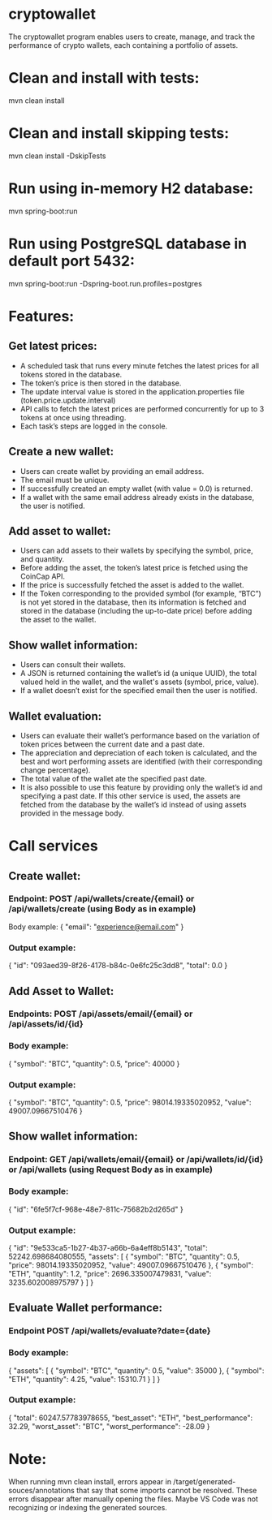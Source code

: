 # cryptowallet

The cryptowallet program enables users to create, manage, and track the performance of crypto wallets, each containing a portfolio of assets.

# Clean and install with tests:
mvn clean install 
# Clean and install skipping tests:
mvn clean install -DskipTests
# Run using in-memory H2 database:
mvn spring-boot:run
# Run using PostgreSQL database in default port 5432:
mvn spring-boot:run -Dspring-boot.run.profiles=postgres

# Features:

## Get latest prices:
- A scheduled task that runs every minute fetches the latest prices for all tokens stored in the database.
- The token’s price is then stored in the database.
- The update interval value is stored in the application.properties file (token.price.update.interval)
- API calls to fetch the latest prices are performed concurrently for up to 3 tokens at once using threading.
- Each task’s steps are logged in the console.

## Create a new wallet:
- Users can create wallet by providing an email address.
- The email must be unique.
- If successfully created an empty wallet (with value = 0.0) is returned.
- If a wallet with the same email address already exists in the database, the user is notified.

## Add asset to wallet:
- Users can add assets to their wallets by specifying the symbol, price, and quantity.
- Before adding the asset, the token’s latest price is fetched using the CoinCap API.
- If the price is successfully fetched the asset is added to the wallet.
- If the Token corresponding to the provided symbol (for example, “BTC”) is not yet stored in the database, then its information is fetched and stored in the database (including the up-to-date price) before adding the asset to the wallet.

## Show wallet information:
- Users can consult their wallets.
- A JSON is returned containing the wallet’s id (a unique UUID), the total valued held in the wallet, and the wallet's assets (symbol, price, value).
- If a wallet doesn’t exist for the specified email then the user is notified.

## Wallet evaluation:
- Users can evaluate their wallet’s performance based on the variation of token prices between the current date and a past date.
- The appreciation and depreciation of each token is calculated, and the best and wort performing assets are identified (with their corresponding change percentage).
- The total value of the wallet ate the specified past date.
- It is also possible to use this feature by providing only the wallet’s id and specifying a past date. If this other service is used, the assets are fetched from the database by the wallet’s id instead of using assets provided in the message body.

# Call services

## Create wallet:

### Endpoint: POST /api/wallets/create/{email} or /api/wallets/create (using Body as in example)

Body example:
{
  "email": "experience@email.com"
}

### Output example:
{
    "id": "093aed39-8f26-4178-b84c-0e6fc25c3dd8",
    "total": 0.0
}

## Add Asset to Wallet:

### Endpoints: POST /api/assets/email/{email} or /api/assets/id/{id}

### Body example:
{
  "symbol": "BTC",
  "quantity": 0.5,
  "price": 40000
}

### Output example:
{
    "symbol": "BTC",
    "quantity": 0.5,
    "price": 98014.19335020952,
    "value": 49007.09667510476
}

## Show wallet information:

### Endpoint: GET /api/wallets/email/{email} or /api/wallets/id/{id} or /api/wallets (using Request Body as in example)

### Body example:
{
    "id": "6fe5f7cf-968e-48e7-811c-75682b2d265d"
}

### Output example:
{
    "id": "9e533ca5-1b27-4b37-a66b-6a4eff8b5143",
    "total": 52242.698684080555,
    "assets": [
        {
            "symbol": "BTC",
            "quantity": 0.5,
            "price": 98014.19335020952,
            "value": 49007.09667510476
        },
        {
            "symbol": "ETH",
            "quantity": 1.2,
            "price": 2696.335007479831,
            "value": 3235.602008975797
        }
    ]
}

## Evaluate Wallet performance:

### Endpoint POST /api/wallets/evaluate?date={date}

### Body example:
{
  "assets": [
    {
      "symbol": "BTC",
      "quantity": 0.5,
      "value": 35000
    },
    {
      "symbol": "ETH",
      "quantity": 4.25,
      "value": 15310.71
    }
  ]
}

### Output example:
{
    "total": 60247.57783978655,
    "best_asset": "ETH",
    "best_performance": 32.29,
    "worst_asset": "BTC",
    "worst_performance": -28.09
}

# Note: 
When running mvn clean install, errors appear in /target/generated-souces/annotations that say that
some imports cannot be resolved. These errors disappear after manually opening the files.
Maybe VS Code was not recognizing or indexing the generated sources.  